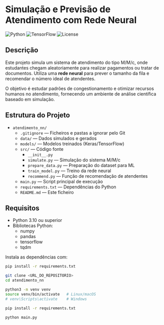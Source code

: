 # Simulação e Previsão de Atendimento com Rede Neural

![Python](https://img.shields.io/badge/Python-3.10+-blue) ![TensorFlow](https://img.shields.io/badge/TensorFlow-2.15-orange) ![License](https://img.shields.io/badge/License-MIT-green)

## Descrição
Este projeto simula um sistema de atendimento do tipo M/M/c, onde estudantes chegam aleatoriamente para realizar pagamentos ou tratar de documentos. Utiliza uma **rede neural** para prever o tamanho da fila e recomendar o número ideal de atendentes.  

O objetivo é estudar padrões de congestionamento e otimizar recursos humanos no atendimento, fornecendo um ambiente de análise científica baseado em simulação.

## Estrutura do Projeto

- `atendimento_nn/`
  - `.gitignore` — Ficheiros e pastas a ignorar pelo Git
  - `data/` — Dados simulados e gerados
  - `models/` — Modelos treinados (Keras/TensorFlow)
  - `src/` — Código fonte
    - `__init__.py`
    - `simulate.py` — Simulação do sistema M/M/c
    - `prepare_data.py` — Preparação do dataset para ML
    - `train_model.py` — Treino da rede neural
    - `recommend.py` — Função de recomendação de atendentes
  - `main.py` — Script principal de execução
  - `requirements.txt` — Dependências do Python
  - `README.md` — Este ficheiro

## Requisitos

- Python 3.10 ou superior
- Bibliotecas Python:
  - numpy
  - pandas
  - tensorflow
  - tqdm

Instala as dependências com:

```bash
pip install -r requirements.txt

git clone <URL_DO_REPOSITORIO>
cd atendimento_nn

python3 -m venv venv
source venv/bin/activate   # Linux/macOS
# venv\Scripts\activate    # Windows

pip install -r requirements.txt

python main.py
